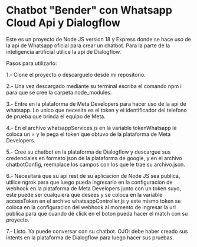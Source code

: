 # Chatbot "Bender" con Whatsapp Cloud Api y Dialogflow

Este es un proyecto de Node JS version 18 y Express donde se hace uso de la api de Whatsapp oficial para crear un chatbot. Para la parte de la inteligencia artificial utilice la api de Dialogflow.

Pasos para utilizarlo:

1.- Clone el proyecto o descarguelo desde mi repositorio.

2.- Una vez descargado mediante su terminal escriba el comando npm i para que se cree la carpeta node_modules.

3.- Entre en la plataforma de Meta Developers para hacer uso de la api de whatsapp. Lo unico que necesita es el token y el identificador del telefono de prueba que brinda el equipo de Meta.

4.- En el archivo whatsappServices.js en la variable tokenWhatsapp le coloca un = y le pega el token que obtuvo de la plataforma de Meta Developers.

5.- Cree su chatbot en la plataforma de Dialogflow y descargue sus credenciales en formato json de la plataforma de google, y en el archivo chatbotConfig, reemplace los campos con los que le trae su archivo.json.

6.- Necesitará que su api rest de su aplicacion de Node JS sea publica, utilice ngrok para que luego pueda ingresarlo en la configuracion de webhook en la plataforma de Meta Developers junto con un token suyo, este puede ser cualquiera que desees y se coloca en la variable accessToken en el archivo whatsappController.js y este mismo token se coloca en la configuracion del webhook al momento de ingresar la url publica para que cuando dé click en el boton pueda hacer el match con su proyecto.

7.- Listo. Ya puede conversar con su chatbot. OJO: debe haber creado sus intents en la plataforma de Dialogflow para luego hacer sus pruebas.
